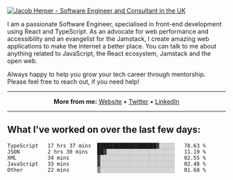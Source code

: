 [![Jacob Herper - Software Engineer and Consultant in the UK](https://res.cloudinary.com/jacobherper/image/upload/v1641506277/gh-image.png)](https://jacobherper.com/)

I am a passionate Software Engineer, specialised in front-end development using React and TypeScript. As an advocate for web performance and accessibility and an evangelist for the Jamstack, I create amazing web applications to make the internet a better place. You can talk to me about anything related to JavaScript, the React ecosystem, Jamstack and the open web.

Always happy to help you grow your tech career through mentorship. Please feel free to reach out, if you need help!

---

<p align="center">
  <strong>More from me:</strong> 
  <a href="https://jacobherper.com/">Website</a> •
  <a href="https://twitter.com/intent/follow?screen_name=jakeherp&tw_p=followbutton">Twitter</a> •
  <a href="https://www.linkedin.com/in/jacobherper/">LinkedIn</a>
</p>

---

## What I've worked on over the last few days:

<!--START_SECTION:waka-->

```text
TypeScript   17 hrs 37 mins  ███████████████████▓░░░░░   78.63 %
JSON         2 hrs 30 mins   ██▓░░░░░░░░░░░░░░░░░░░░░░   11.19 %
XML          34 mins         ▓░░░░░░░░░░░░░░░░░░░░░░░░   02.55 %
JavaScript   33 mins         ▓░░░░░░░░░░░░░░░░░░░░░░░░   02.48 %
Other        22 mins         ▒░░░░░░░░░░░░░░░░░░░░░░░░   01.68 %
```

<!--END_SECTION:waka-->
